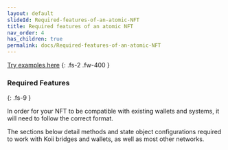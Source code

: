 ```yaml
---
layout: default
slideId: Required-features-of-an-atomic-NFT
title: Required features of an atomic NFT
nav_order: 4
has_children: true
permalink: docs/Required-features-of-an-atomic-NFT
---
```


[Try examples here](https://github.com/atomic-nfts/standard)
{: .fs-2 .fw-400 }

### Required Features 
{: .fs-9 }

In order for your NFT to be compatible with existing wallets and systems, it will need to follow the correct format. 

The sections below detail methods and state object configurations required to work with Koii bridges and wallets, as well as most other networks.



